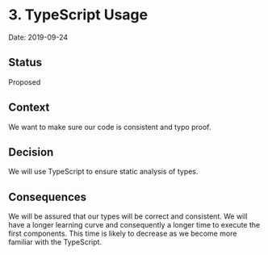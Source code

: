 # 3. TypeScript Usage

Date: 2019-09-24

## Status

Proposed

## Context

We want to make sure our code is consistent and typo proof.

## Decision

We will use TypeScript to ensure static analysis of types.

## Consequences

We will be assured that our types will be correct and consistent.
We will have a longer learning curve and consequently a longer time to execute the first components.
This time is likely to decrease as we become more familiar with the TypeScript.
